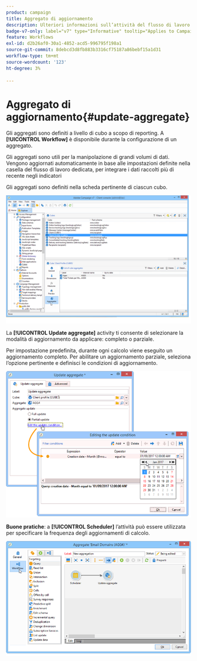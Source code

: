 ```yaml
---
product: campaign
title: Aggregato di aggiornamento
description: Ulteriori informazioni sull’attività del flusso di lavoro aggregato Aggiorna
badge-v7-only: label="v7" type="Informative" tooltip="Applies to Campaign Classic v7 only"
feature: Workflows
exl-id: d2b26af0-30a1-4852-acd5-996795f198a1
source-git-commit: 8debcd3d8fb883b3316cf75187a86bebf15a1d31
workflow-type: tm+mt
source-wordcount: '123'
ht-degree: 3%

---
```


# Aggregato di aggiornamento{#update-aggregate}



Gli aggregati sono definiti a livello di cubo a scopo di reporting. A **[!UICONTROL Workflow]** è disponibile durante la configurazione di un aggregato.

Gli aggregati sono utili per la manipolazione di grandi volumi di dati. Vengono aggiornati automaticamente in base alle impostazioni definite nella casella del flusso di lavoro dedicata, per integrare i dati raccolti più di recente negli indicatori

Gli aggregati sono definiti nella scheda pertinente di ciascun cubo.

![](assets/s_advuser_cube_agregate_01.png)


La **[!UICONTROL Update aggregate]** activity ti consente di selezionare la modalità di aggiornamento da applicare: completo o parziale.

Per impostazione predefinita, durante ogni calcolo viene eseguito un aggiornamento completo. Per abilitare un aggiornamento parziale, seleziona l’opzione pertinente e definisci le condizioni di aggiornamento.

![](assets/s_advuser_cube_agregate_05.png)

**Buone pratiche**: a **[!UICONTROL Scheduler]** l’attività può essere utilizzata per specificare la frequenza degli aggiornamenti di calcolo.

![](assets/s_advuser_cube_agregate_04.png)
